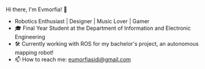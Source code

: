 Hi there, I'm Evmorfia! 👋
- Robotics Enthusiast | Designer | Music Lover | Gamer
- 🎓 Final Year Student at the Department of Information and Electronic Engineering
- 🛠  Currently working with ROS for my bachelor's project, an autonomous mapping robot!
- 📫 How to reach me: eumorfiasidi@gmail.com
